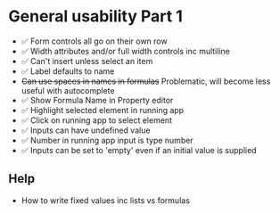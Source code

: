 General usability Part 1
========================

- ✅ Form controls all go on their own row
- ✅ Width attributes and/or full width controls inc multiline
- ✅ Can't insert unless select an item
- ✅ Label defaults to name
- ~~Can use spaces in names in formulas~~ Problematic, will become less useful with autocomplete
- ✅ Show Formula Name in Property editor
- ✅ Highlight selected element in running app
- ✅ Click on running app to select element
- ✅ Inputs can have undefined value
- ✅ Number in running app input is type number
- ✅ Inputs can be set to 'empty' even if an initial value is supplied

Help
----

- How to write fixed values inc lists vs formulas